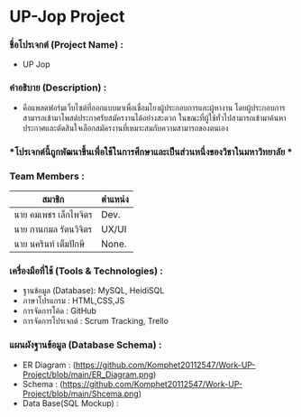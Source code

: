 # UP-Jop Project

### ชื่อโปรเจกต์ (Project Name) : 
- UP Jop

### คำอธิบาย (Description) : 
- คือแพลตฟอร์มเว็บไซต์ที่ออกแบบมาเพื่อเชื่อมโยงผู้ประกอบการและผู้หางาน โดยผู้ประกอบการสามารถเข้ามาโพสต์ประกาศรับสมัครงานได้อย่างสะดวก ในขณะที่ผู้ใช้ทั่วไปสามารถเข้ามาค้นหาประกาศและตัดสินใจเลือกสมัครงานที่เหมาะสมกับความสามารถของตนเอง

### *โปรเจกต์นี้ถูกพัฒนาขึ้นเพื่อใช้ในการศึกษาและเป็นส่วนหนึ่งของวิชาในมหาวิทยาลัย *

### Team Members :

| สมาชิก | ตำแหน่ง |
|---|---|
| นาย คมเพชร เล็กไพจิตร | Dev. |
| นาย กานกมล รัตนวิจิตร | UX/UI |
| นาย นครินท์ เต็มปักษี | None. |

### เครื่องมือที่ใช้ (Tools & Technologies) : 
- ฐานข้อมูล (Database): MySQL, HeidiSQL
- ภาษาโปรแกรม : HTML,CSS,JS
- การจัดการโค้ด : GitHub
- การจัดการโปรเจกต์ : Scrum Tracking, Trello

### แผนผังฐานข้อมูล (Database Schema) :
- ER Diagram : (https://github.com/Komphet20112547/Work-UP-Project/blob/main/ER_Diagram.png)
- Schema : (https://github.com/Komphet20112547/Work-UP-Project/blob/main/Shcema.png)
- Data Base(SQL Mockup) : 
